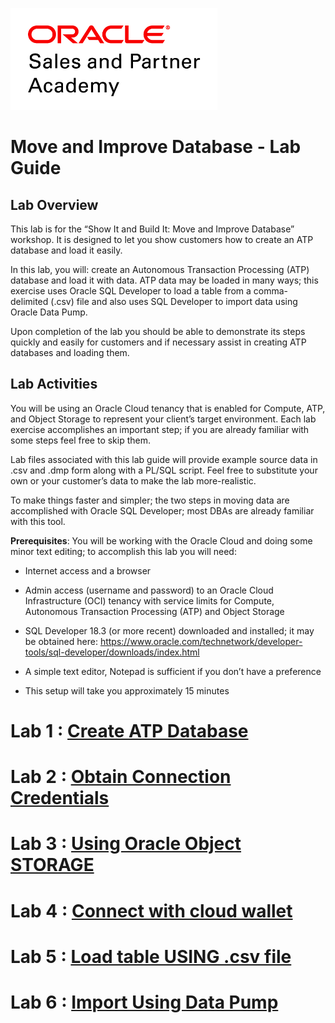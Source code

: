 ![](media/image1.png)

# Move and Improve Database - Lab Guide

## Lab Overview 

This lab is for the “Show It and Build It: Move and Improve Database”
workshop. It is designed to let you show customers how to create an ATP
database and load it easily.

In this lab, you will: create an Autonomous Transaction Processing (ATP)
database and load it with data. ATP data may be loaded in many ways;
this exercise uses Oracle SQL Developer to load a table from a
comma-delimited (.csv) file and also uses SQL Developer to import data
using Oracle Data Pump.

Upon completion of the lab you should be able to demonstrate its steps
quickly and easily for customers and if necessary assist in creating ATP
databases and loading them.

## Lab Activities 

You will be using an Oracle Cloud tenancy that is enabled for Compute,
ATP, and Object Storage to represent your client’s target environment.
Each lab exercise accomplishes an important step; if you are already
familiar with some steps feel free to skip them.

Lab files associated with this lab guide will provide example source
data in .csv and .dmp form along with a PL/SQL script. Feel free to
substitute your own or your customer’s data to make the lab
more-realistic.

To make things faster and simpler; the two steps in moving data are
accomplished with Oracle SQL Developer; most DBAs are already familiar
with this tool.

**Prerequisites**: You will be working with the Oracle Cloud and doing
some minor text editing; to accomplish this lab you will need:

  - Internet access and a browser

  - Admin access (username and password) to an Oracle Cloud
    Infrastructure (OCI) tenancy with service limits for Compute,
    Autonomous Transaction Processing (ATP) and Object Storage

  - SQL Developer 18.3 (or more recent) downloaded and installed; it may
    be obtained here:
    <https://www.oracle.com/technetwork/developer-tools/sql-developer/downloads/index.html>

  - A simple text editor, Notepad is sufficient if you don’t have a
    preference

  - This setup will take you approximately 15 minutes

## 

# Lab 1 : [Create ATP Database](Lab1.md)

# Lab 2 : [Obtain Connection Credentials](Lab2)

# Lab 3 : [Using Oracle Object STORAGE](Lab3)

# Lab 4 : [Connect with cloud wallet](Lab4)

# Lab 5 : [Load table USING .csv file](Lab5)

# Lab 6 : [Import Using Data Pump](Lab6)
